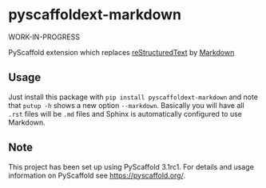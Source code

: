 # pyscaffoldext-markdown

WORK-IN-PROGRESS

PyScaffold extension which replaces [reStructuredText] by [Markdown]

## Usage

Just install this package with ``pip install pyscaffoldext-markdown``
and note that ``putup -h`` shows a new option ``--markdown``.
Basically you will have all `.rst` files will be `.md` files and
Sphinx is automatically configured to use Markdown.

## Note

This project has been set up using PyScaffold 3.1rc1. For details and usage
information on PyScaffold see https://pyscaffold.org/.

[reStructuredText]: http://docutils.sourceforge.net/rst.html
[Markdown]: https://daringfireball.net/projects/markdown/
